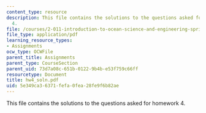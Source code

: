 ```yaml
---
content_type: resource
description: This file contains the solutions to the questions asked for homework
  4.
file: /courses/2-011-introduction-to-ocean-science-and-engineering-spring-2006/5e349ca36371fefa0fea28fe9f6b82ae_hw4_soln.pdf
file_type: application/pdf
learning_resource_types:
- Assignments
ocw_type: OCWFile
parent_title: Assignments
parent_type: CourseSection
parent_uid: 73d7a08c-651b-0122-9b4b-e53f759c66ff
resourcetype: Document
title: hw4_soln.pdf
uid: 5e349ca3-6371-fefa-0fea-28fe9f6b82ae
---
```

This file contains the solutions to the questions asked for homework 4.

